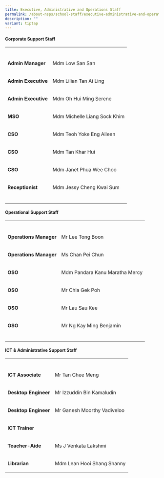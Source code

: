 ```yaml
---
title: Executive, Administrative and Operations Staff
permalink: /about-nsps/school-staff/executive-administrative-and-operations-staff/
description: ""
variant: tiptap
---
```

<h4>Corporate Support Staff</h4>
<table style="minWidth: 50px">
<colgroup>
<col>
<col>
</colgroup>
<tbody>
<tr>
<th rowspan="1" colspan="1">
<p></p>
</th>
<th rowspan="1" colspan="1">
<p></p>
</th>
</tr>
<tr>
<td rowspan="1" colspan="1">
<p><strong>Admin Manager</strong>
</p>
</td>
<td rowspan="1" colspan="1">
<p>Mdm Low San San</p>
</td>
</tr>
<tr>
<td rowspan="1" colspan="1">
<p><strong>Admin Executive</strong>
</p>
</td>
<td rowspan="1" colspan="1">
<p>Mdm Lilian Tan Ai Ling</p>
</td>
</tr>
<tr>
<td rowspan="1" colspan="1">
<p><strong>Admin Executive</strong>
</p>
</td>
<td rowspan="1" colspan="1">
<p>Mdm Oh Hui Ming Serene</p>
</td>
</tr>
<tr>
<td rowspan="1" colspan="1">
<p><strong>MSO</strong>
</p>
</td>
<td rowspan="1" colspan="1">
<p>Mdm Michelle Liang Sock Khim</p>
</td>
</tr>
<tr>
<td rowspan="1" colspan="1">
<p><strong>CSO</strong>
</p>
</td>
<td rowspan="1" colspan="1">
<p>Mdm Teoh Yoke Eng Aileen</p>
</td>
</tr>
<tr>
<td rowspan="1" colspan="1">
<p><strong>CSO</strong>
</p>
</td>
<td rowspan="1" colspan="1">
<p>Mdm Tan Khar Hui</p>
</td>
</tr>
<tr>
<td rowspan="1" colspan="1">
<p><strong>CSO</strong>
</p>
</td>
<td rowspan="1" colspan="1">
<p>Mdm Janet Phua Wee Choo</p>
</td>
</tr>
<tr>
<td rowspan="1" colspan="1">
<p><strong>Receptionist</strong>
</p>
</td>
<td rowspan="1" colspan="1">
<p>Mdm Jessy Cheng Kwai Sum</p>
</td>
</tr>
<tr>
<td rowspan="1" colspan="1">
<p></p>
</td>
<td rowspan="1" colspan="1">
<p></p>
</td>
</tr>
</tbody>
</table>
<h4>Operational Support Staff</h4>
<table style="minWidth: 50px">
<colgroup>
<col>
<col>
</colgroup>
<tbody>
<tr>
<th rowspan="1" colspan="1">
<p></p>
</th>
<th rowspan="1" colspan="1">
<p></p>
</th>
</tr>
<tr>
<td rowspan="1" colspan="1">
<p><strong>Operations Manager</strong>
</p>
</td>
<td rowspan="1" colspan="1">
<p>Mr Lee Tong Boon</p>
</td>
</tr>
<tr>
<td rowspan="1" colspan="1">
<p><strong>Operations Manager</strong>
</p>
</td>
<td rowspan="1" colspan="1">
<p>Ms Chan Pei Chun</p>
</td>
</tr>
<tr>
<td rowspan="1" colspan="1">
<p><strong>OSO</strong>
</p>
</td>
<td rowspan="1" colspan="1">
<p>Mdm Pandara Kanu Maratha Mercy</p>
</td>
</tr>
<tr>
<td rowspan="1" colspan="1">
<p><strong>OSO</strong>
</p>
</td>
<td rowspan="1" colspan="1">
<p>Mr Chia Gek Poh</p>
</td>
</tr>
<tr>
<td rowspan="1" colspan="1">
<p><strong>OSO</strong>
</p>
</td>
<td rowspan="1" colspan="1">
<p>Mr Lau Sau Kee</p>
</td>
</tr>
<tr>
<td rowspan="1" colspan="1">
<p><strong>OSO</strong>
</p>
</td>
<td rowspan="1" colspan="1">
<p>Mr Ng Kay Ming Benjamin</p>
</td>
</tr>
<tr>
<td rowspan="1" colspan="1">
<p></p>
</td>
<td rowspan="1" colspan="1">
<p></p>
</td>
</tr>
</tbody>
</table>
<h4>ICT &amp; Administrative Support Staff</h4>
<table style="minWidth: 50px">
<colgroup>
<col>
<col>
</colgroup>
<tbody>
<tr>
<th rowspan="1" colspan="1">
<p></p>
</th>
<th rowspan="1" colspan="1">
<p></p>
</th>
</tr>
<tr>
<td rowspan="1" colspan="1">
<p><strong>ICT Associate</strong>
</p>
</td>
<td rowspan="1" colspan="1">
<p>Mr Tan Chee Meng</p>
</td>
</tr>
<tr>
<td rowspan="1" colspan="1">
<p><strong>Desktop Engineer</strong>
</p>
</td>
<td rowspan="1" colspan="1">
<p>Mr Izzuddin Bin Kamaludin</p>
</td>
</tr>
<tr>
<td rowspan="1" colspan="1">
<p><strong>Desktop Engineer</strong>
</p>
</td>
<td rowspan="1" colspan="1">
<p>Mr Ganesh Moorthy Vadiveloo</p>
</td>
</tr>
<tr>
<td rowspan="1" colspan="1">
<p><strong>ICT Trainer</strong>
</p>
</td>
<td rowspan="1" colspan="1">
<p></p>
</td>
</tr>
<tr>
<td rowspan="1" colspan="1">
<p><strong>Teacher-Aide</strong>
</p>
</td>
<td rowspan="1" colspan="1">
<p>Ms J Venkata Lakshmi</p>
</td>
</tr>
<tr>
<td rowspan="1" colspan="1">
<p><strong>Librarian</strong>
</p>
</td>
<td rowspan="1" colspan="1">
<p>Mdm Lean Hooi Shang Shanny</p>
</td>
</tr>
</tbody>
</table>
<p></p>